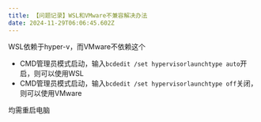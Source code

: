 ```yaml
---
title: 【问题记录】WSL和VMware不兼容解决办法
date: 2024-11-29T06:06:45.602Z
---
```


WSL依赖于hyper-v，而VMware不依赖这个

- CMD管理员模式启动，输入`bcdedit /set hypervisorlaunchtype auto`开启，则可以使用WSL
- CMD管理员模式启动，输入`bcdedit /set hypervisorlaunchtype off`关闭，则可以使用VMware

均需重启电脑

